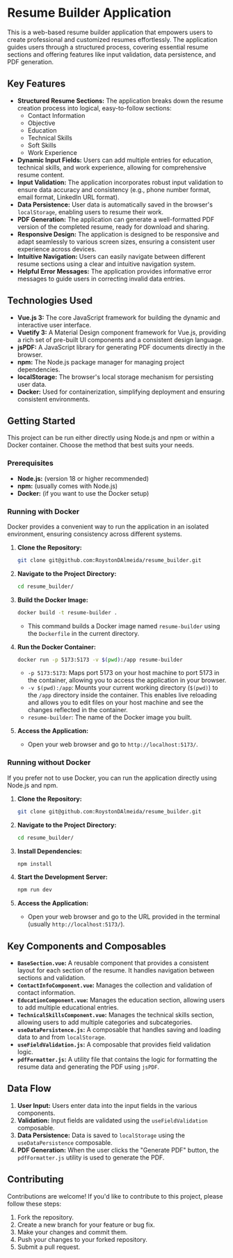 # Resume Builder Application

This is a web-based resume builder application that empowers users to create professional and customized resumes effortlessly. The application guides users through a structured process, covering essential resume sections and offering features like input validation, data persistence, and PDF generation.

## Key Features

*   **Structured Resume Sections:** The application breaks down the resume creation process into logical, easy-to-follow sections:
    *   Contact Information
    *   Objective
    *   Education
    *   Technical Skills
    *   Soft Skills
    *   Work Experience
*   **Dynamic Input Fields:** Users can add multiple entries for education, technical skills, and work experience, allowing for comprehensive resume content.
*   **Input Validation:** The application incorporates robust input validation to ensure data accuracy and consistency (e.g., phone number format, email format, LinkedIn URL format).
*   **Data Persistence:** User data is automatically saved in the browser's `localStorage`, enabling users to resume their work.
*   **PDF Generation:** The application can generate a well-formatted PDF version of the completed resume, ready for download and sharing.
*   **Responsive Design:** The application is designed to be responsive and adapt seamlessly to various screen sizes, ensuring a consistent user experience across devices.
*   **Intuitive Navigation:** Users can easily navigate between different resume sections using a clear and intuitive navigation system.
*   **Helpful Error Messages:** The application provides informative error messages to guide users in correcting invalid data entries.

## Technologies Used

*   **Vue.js 3:** The core JavaScript framework for building the dynamic and interactive user interface.
*   **Vuetify 3:** A Material Design component framework for Vue.js, providing a rich set of pre-built UI components and a consistent design language.
*   **jsPDF:** A JavaScript library for generating PDF documents directly in the browser.
*   **npm:** The Node.js package manager for managing project dependencies.
*   **localStorage:** The browser's local storage mechanism for persisting user data.
*   **Docker:** Used for containerization, simplifying deployment and ensuring consistent environments.


## Getting Started

This project can be run either directly using Node.js and npm or within a Docker container. Choose the method that best suits your needs.

### Prerequisites

*   **Node.js:** (version 18 or higher recommended)
*   **npm:** (usually comes with Node.js)
*   **Docker:** (if you want to use the Docker setup)

### Running with Docker

Docker provides a convenient way to run the application in an isolated environment, ensuring consistency across different systems.

1.  **Clone the Repository:**
    ```bash
    git clone git@github.com:RoystonDAlmeida/resume_builder.git
    ```

2.  **Navigate to the Project Directory:**
    ```bash
    cd resume_builder/
    ```

3.  **Build the Docker Image:**
    ```bash
    docker build -t resume-builder .
    ```
    *   This command builds a Docker image named `resume-builder` using the `Dockerfile` in the current directory.

4.  **Run the Docker Container:**
    ```bash
    docker run -p 5173:5173 -v $(pwd):/app resume-builder
    ```
    *   `-p 5173:5173`: Maps port 5173 on your host machine to port 5173 in the container, allowing you to access the application in your browser.
    *   `-v $(pwd):/app`: Mounts your current working directory (`$(pwd)`) to the `/app` directory inside the container. This enables live reloading and allows you to edit files on your host machine and see the changes reflected in the container.
    *   `resume-builder`: The name of the Docker image you built.

5.  **Access the Application:**
    *   Open your web browser and go to `http://localhost:5173/`.

### Running without Docker

If you prefer not to use Docker, you can run the application directly using Node.js and npm.

1.  **Clone the Repository:**
    ```bash
    git clone git@github.com:RoystonDAlmeida/resume_builder.git
    ```

2.  **Navigate to the Project Directory:**
    ```bash
    cd resume_builder/
    ```

3.  **Install Dependencies:**
    ```bash
    npm install
    ```

4.  **Start the Development Server:**
    ```bash
    npm run dev
    ```

5.  **Access the Application:**
    *   Open your web browser and go to the URL provided in the terminal (usually `http://localhost:5173/`).

## Key Components and Composables

*   **`BaseSection.vue`:** A reusable component that provides a consistent layout for each section of the resume. It handles navigation between sections and validation.
*   **`ContactInfoComponent.vue`:** Manages the collection and validation of contact information.
*   **`EducationComponent.vue`:** Manages the education section, allowing users to add multiple educational entries.
*   **`TechnicalSkillsComponent.vue`:** Manages the technical skills section, allowing users to add multiple categories and subcategories.
*   **`useDataPersistence.js`:** A composable that handles saving and loading data to and from `localStorage`.
*   **`useFieldValidation.js`:** A composable that provides field validation logic.
*   **`pdfFormatter.js`:** A utility file that contains the logic for formatting the resume data and generating the PDF using `jsPDF`.

## Data Flow

1.  **User Input:** Users enter data into the input fields in the various components.
2.  **Validation:** Input fields are validated using the `useFieldValidation` composable.
3.  **Data Persistence:** Data is saved to `localStorage` using the `useDataPersistence` composable.
4.  **PDF Generation:** When the user clicks the "Generate PDF" button, the `pdfFormatter.js` utility is used to generate the PDF.

## Contributing

Contributions are welcome! If you'd like to contribute to this project, please follow these steps:

1.  Fork the repository.
2.  Create a new branch for your feature or bug fix.
3.  Make your changes and commit them.
4.  Push your changes to your forked repository.
5.  Submit a pull request.